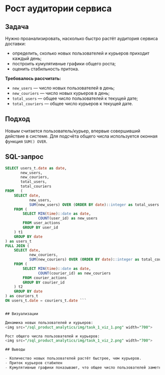 # Рост аудитории сервиса

## Задача

Нужно проанализировать, насколько быстро растёт аудитория сервиса доставки:

- определить, сколько новых пользователей и курьеров приходит каждый день;
- построить кумулятивные графики общего роста;
- оценить стабильность притока.

**Требовалось рассчитать:**

- `new_users` — число новых пользователей в день;
- `new_couriers` — число новых курьеров в день;
- `total_users` — общее число пользователей к текущей дате;
- `total_couriers` — общее число курьеров к текущей дате.

## Подход

Новым считается пользователь/курьер, впервые совершивший действие в системе. Для подсчёта общего числа используется оконная функция `SUM() OVER`.

## SQL-запрос

```sql
SELECT users_t.date as date,
       new_users,
       new_couriers,
       total_users,
       total_couriers
FROM   (
    SELECT date,
           new_users,
           SUM(new_users) OVER (ORDER BY date)::integer as total_users
    FROM (
        SELECT MIN(time)::date as date,
               COUNT(user_id) as new_users
        FROM user_actions
        GROUP BY user_id
    ) t1
    GROUP BY date
) as users_t
FULL JOIN (
    SELECT date,
           new_couriers,
           SUM(new_couriers) OVER (ORDER BY date)::integer as total_couriers
    FROM (
        SELECT MIN(time)::date as date,
               COUNT(courier_id) as new_couriers
        FROM courier_actions
        GROUP BY courier_id
    ) t2
    GROUP BY date
) as couriers_t
ON users_t.date = couriers_t.date ```


## Визуализации

Динамика новых пользователей и курьеров:
<img src="/sql_product_analytics/img/task_1_viz_1.png" width="700">

Рост общего числа пользователей и курьеров:
<img src="/sql_product_analytics/img/task_1_viz_2.png" width="700">

## Выводы

- Количество новых пользователей растёт быстрее, чем курьеров.
- Приток курьеров стабилен
- Кумулятивные графики показывают, что общее число пользователей заметно превышает число курьеров.




